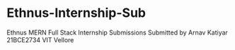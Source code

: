 # Ethnus-Internship-Sub
Ethnus MERN Full Stack Internship Submissions 
Submitted by Arnav Katiyar
21BCE2734
VIT Vellore
